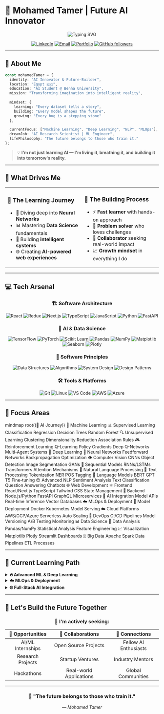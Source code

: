 # 🚀 Mohamed Tamer | Future AI Innovator

<div align="center">

![Typing SVG](https://readme-typing-svg.herokuapp.com?font=Fira+Code&weight=600&size=28&duration=3000&pause=1000&color=00D9FF&center=true&vCenter=true&multiline=true&width=800&height=100&lines=AI+Student+%40+Benha+University;Building+Tomorrow's+Intelligence+Today;Turning+Code+Into+Consciousness)

[![LinkedIn](https://img.shields.io/badge/LinkedIn-Connect-0077B5?style=for-the-badge&logo=linkedin&logoColor=white)](https://linkedin.com/in/mohamed-tamer-nassr)
[![Email](https://img.shields.io/badge/Email-Contact-D14836?style=for-the-badge&logo=gmail&logoColor=white)](mailto:mohamed.tamer.nassr@gmail.com)
[![Portfolio](https://img.shields.io/badge/Portfolio-Visit-FF6B6B?style=for-the-badge&logo=vercel&logoColor=white)](https://mohamed-tamer-portfolio.vercel.app)
[![GitHub followers](https://img.shields.io/github/followers/Mohamed-Tamer-Nassr?label=Follow&style=for-the-badge&color=00D9FF)](https://github.com/Mohamed-Tamer-Nassr)

</div>

---

## 🌟 About Me

```typescript
const mohamedTamer = {
  identity: "AI Innovator & Future-Builder",
  location: "Egypt 🇪🇬",
  education: "AI Student @ Benha University",
  mission: "Transforming imagination into intelligent reality",
  
  mindset: {
    learning: "Every dataset tells a story",
    building: "Every model shapes the future", 
    growing: "Every bug is a stepping stone"
  },
  
  currentFocus: ["Machine Learning", "Deep Learning", "NLP", "MLOps"],
  dreamJob: "AI Research Scientist | ML Engineer",
  lifePhilosophy: "The future belongs to those who train it."
};
```

> 💡 **I'm not just learning AI — I'm living it, breathing it, and building it into tomorrow's reality.**

---

## 🎯 What Drives Me

<table align="center">
<tr>
<td width="50%">

### 🧠 **The Learning Journey**
- 🔬 Diving deep into **Neural Networks**
- 📊 Mastering **Data Science** fundamentals  
- 🤖 Building **intelligent systems**
- 🌐 Creating **AI-powered web experiences**

</td>
<td width="50%">

### 🚀 **The Building Process**
- ⚡ **Fast learner** with hands-on approach
- 🔧 **Problem solver** who loves challenges
- 🤝 **Collaborator** seeking real-world impact
- 📈 **Growth mindset** in everything I do

</td>
</tr>
</table>

---

## 💻 Tech Arsenal

<div align="center">

### 🏗️ **Software Architecture**
![React](https://img.shields.io/badge/React-20232A?style=for-the-badge&logo=react&logoColor=61DAFB)
![Redux](https://img.shields.io/badge/Redux-593D88?style=for-the-badge&logo=redux&logoColor=white)
![Next.js](https://img.shields.io/badge/Next.js-000000?style=for-the-badge&logo=next.js&logoColor=white)
![TypeScript](https://img.shields.io/badge/TypeScript-007ACC?style=for-the-badge&logo=typescript&logoColor=white)
![JavaScript](https://img.shields.io/badge/JavaScript-F7DF1E?style=for-the-badge&logo=javascript&logoColor=black)
![Python](https://img.shields.io/badge/Python-3776AB?style=for-the-badge&logo=python&logoColor=white)
![FastAPI](https://img.shields.io/badge/FastAPI-009688?style=for-the-badge&logo=fastapi&logoColor=white)

### 🧠 **AI & Data Science**
![TensorFlow](https://img.shields.io/badge/TensorFlow-FF6F00?style=for-the-badge&logo=tensorflow&logoColor=white)
![PyTorch](https://img.shields.io/badge/PyTorch-EE4C2C?style=for-the-badge&logo=pytorch&logoColor=white)
![Scikit Learn](https://img.shields.io/badge/scikit--learn-F7931E?style=for-the-badge&logo=scikit-learn&logoColor=white)
![Pandas](https://img.shields.io/badge/pandas-150458?style=for-the-badge&logo=pandas&logoColor=white)
![NumPy](https://img.shields.io/badge/NumPy-013243?style=for-the-badge&logo=numpy&logoColor=white)
![Matplotlib](https://img.shields.io/badge/Matplotlib-11557c?style=for-the-badge&logo=python&logoColor=white)
![Seaborn](https://img.shields.io/badge/Seaborn-3776AB?style=for-the-badge&logo=python&logoColor=white)
![Plotly](https://img.shields.io/badge/Plotly-3F4F75?style=for-the-badge&logo=plotly&logoColor=white)

### 🎯 **Software Principles**
![Data Structures](https://img.shields.io/badge/Data_Structures-FF6B35?style=for-the-badge&logo=databricks&logoColor=white)
![Algorithms](https://img.shields.io/badge/Algorithms-4285F4?style=for-the-badge&logo=google&logoColor=white)
![System Design](https://img.shields.io/badge/System_Design-FF4154?style=for-the-badge&logo=systemd&logoColor=white)
![Design Patterns](https://img.shields.io/badge/Design_Patterns-6DB33F?style=for-the-badge&logo=spring&logoColor=white)

### 🛠️ **Tools & Platforms**
![Git](https://img.shields.io/badge/Git-F05032?style=for-the-badge&logo=git&logoColor=white)
![Linux](https://img.shields.io/badge/Linux-FCC624?style=for-the-badge&logo=linux&logoColor=black)
![VS Code](https://img.shields.io/badge/VS_Code-007ACC?style=for-the-badge&logo=visual-studio-code&logoColor=white)
![AWS](https://img.shields.io/badge/AWS-232F3E?style=for-the-badge&logo=amazon-aws&logoColor=white)
![Azure](https://img.shields.io/badge/Azure-0078D4?style=for-the-badge&logo=microsoft-azure&logoColor=white)

</div>

---

## 🎯 Focus Areas

mindmap
  root((🧠 AI Journey))
    🤖 Machine Learning
      📊 Supervised Learning
        Classification
        Regression
        Decision Trees
        Random Forest
      🔍 Unsupervised Learning
        Clustering
        Dimensionality Reduction
        Association Rules
      🎮 Reinforcement Learning
        Q-Learning
        Policy Gradients
        Deep Q-Networks
        Multi-Agent Systems
    🧬 Deep Learning
      🔗 Neural Networks
        Feedforward Networks
        Backpropagation
        Optimization
      👁️ Computer Vision
        CNNs
        Object Detection
        Image Segmentation
        GANs
      📝 Sequential Models
        RNNs/LSTMs
        Transformers
        Attention Mechanisms
    💬 Natural Language Processing
      📄 Text Processing
        Tokenization
        NER
        POS Tagging
      🤖 Language Models
        BERT
        GPT
        T5
        Fine-tuning
      😊 Advanced NLP
        Sentiment Analysis
        Text Classification
        Question Answering
        Chatbots
    🌐 Web Development
      ⚛️ Frontend
        React/Next.js
        TypeScript
        Tailwind CSS
        State Management
      🔧 Backend
        Node.js/Python
        FastAPI
        GraphQL
        Microservices
      🔗 AI Integration
        Model APIs
        Real-time Inference
        Vector Databases
    ☁️ MLOps & Deployment
      🚀 Model Deployment
        Docker
        Kubernetes
        Model Serving
      ☁️ Cloud Platforms
        AWS/GCP/Azure
        Serverless
        Auto Scaling
      🔄 DevOps
        CI/CD Pipelines
        Model Versioning
        A/B Testing
        Monitoring
    📊 Data Science
      🔢 Data Analysis
        Pandas/NumPy
        Statistical Analysis
        Feature Engineering
      📈 Visualization
        Matplotlib
        Plotly
        Streamlit
        Dashboards
      🗄️ Big Data
        Apache Spark
        Data Pipelines
        ETL Processes

---

## 🌱 Current Learning Path

<details>
<summary><b>🔥 Advanced ML & Deep Learning</b></summary>

- 📚 **Neural Network Architectures**: CNNs, RNNs, Transformers
- 🎯 **Advanced Algorithms**: Gradient Boosting, Ensemble Methods
- 🧪 **Research Papers**: Implementing cutting-edge techniques
- 💡 **Personal Projects**: Building from scratch to understand deeply

</details>

<details>
<summary><b>☁️ MLOps & Deployment</b></summary>

- 🚀 **Model Deployment**: Docker, Kubernetes, Cloud Platforms  
- 📊 **Monitoring & Maintenance**: Model performance tracking
- 🔄 **CI/CD Pipelines**: Automated ML workflows
- 🛡️ **Security & Scalability**: Production-ready solutions

</details>

<details>
<summary><b>🌐 Full-Stack AI Integration</b></summary>

- ⚡ **FastAPI**: Building lightning-fast AI APIs
- 🔗 **React + AI**: Seamless frontend-backend integration  
- 📱 **Real-time Apps**: WebSocket connections for live AI
- 🎨 **UI/UX**: Making AI accessible and beautiful

</details>

---


## 🤝 Let's Build the Future Together

<div align="center">

### 🎯 **I'm actively seeking:**

| 🚀 **Opportunities** | 🤝 **Collaborations** | 🌟 **Connections** |
|:---:|:---:|:---:|
| AI/ML Internships | Open Source Projects | Fellow AI Enthusiasts |
| Research Projects | Startup Ventures | Industry Mentors |
| Hackathons | Real-world Applications | Global Communities |


</div>

---

<div align="center">

### 🌟 **"The future belongs to those who train it."**
*— Mohamed Tamer*


